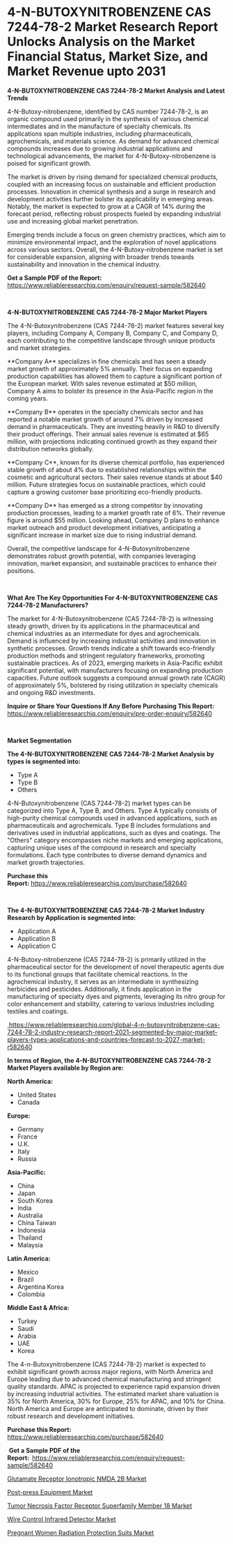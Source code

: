 <p><h1>4-N-BUTOXYNITROBENZENE CAS 7244-78-2 Market Research Report Unlocks Analysis on the Market Financial Status, Market Size, and Market Revenue upto 2031</h1></p><p><strong>4-N-BUTOXYNITROBENZENE CAS 7244-78-2 Market Analysis and Latest Trends</strong></p>
<p><p>4-N-Butoxy-nitrobenzene, identified by CAS number 7244-78-2, is an organic compound used primarily in the synthesis of various chemical intermediates and in the manufacture of specialty chemicals. Its applications span multiple industries, including pharmaceuticals, agrochemicals, and materials science. As demand for advanced chemical compounds increases due to growing industrial applications and technological advancements, the market for 4-N-Butoxy-nitrobenzene is poised for significant growth.</p><p>The market is driven by rising demand for specialized chemical products, coupled with an increasing focus on sustainable and efficient production processes. Innovation in chemical synthesis and a surge in research and development activities further bolster its applicability in emerging areas. Notably, the market is expected to grow at a CAGR of 14% during the forecast period, reflecting robust prospects fueled by expanding industrial use and increasing global market penetration.</p><p>Emerging trends include a focus on green chemistry practices, which aim to minimize environmental impact, and the exploration of novel applications across various sectors. Overall, the 4-N-Butoxy-nitrobenzene market is set for considerable expansion, aligning with broader trends towards sustainability and innovation in the chemical industry.</p></p>
<p><strong>Get a Sample PDF of the Report:&nbsp;</strong> <a href="https://www.reliableresearchiq.com/enquiry/request-sample/582640?utm_campaign=1102&utm_medium=2&utm_source=Github&utm_content=ia&utm_term=09122024&utm_id=4-n-butoxynitrobenzene-cas-7244-78-2">https://www.reliableresearchiq.com/enquiry/request-sample/582640</a></p>
<p>&nbsp;</p>
<p><strong>4-N-BUTOXYNITROBENZENE CAS 7244-78-2 Major Market Players</strong></p>
<p><p>The 4-N-Butoxynitrobenzene (CAS 7244-78-2) market features several key players, including Company A, Company B, Company C, and Company D, each contributing to the competitive landscape through unique products and market strategies.</p><p>**Company A** specializes in fine chemicals and has seen a steady market growth of approximately 5% annually. Their focus on expanding production capabilities has allowed them to capture a significant portion of the European market. With sales revenue estimated at $50 million, Company A aims to bolster its presence in the Asia-Pacific region in the coming years.</p><p>**Company B** operates in the specialty chemicals sector and has reported a notable market growth of around 7% driven by increased demand in pharmaceuticals. They are investing heavily in R&D to diversify their product offerings. Their annual sales revenue is estimated at $65 million, with projections indicating continued growth as they expand their distribution networks globally.</p><p>**Company C**, known for its diverse chemical portfolio, has experienced stable growth of about 4% due to established relationships within the cosmetic and agricultural sectors. Their sales revenue stands at about $40 million. Future strategies focus on sustainable practices, which could capture a growing customer base prioritizing eco-friendly products.</p><p>**Company D** has emerged as a strong competitor by innovating production processes, leading to a market growth rate of 6%. Their revenue figure is around $55 million. Looking ahead, Company D plans to enhance market outreach and product development initiatives, anticipating a significant increase in market size due to rising industrial demand.</p><p>Overall, the competitive landscape for 4-N-Butoxynitrobenzene demonstrates robust growth potential, with companies leveraging innovation, market expansion, and sustainable practices to enhance their positions.</p></p>
<p>&nbsp;</p>
<p><strong>What Are The Key Opportunities For 4-N-BUTOXYNITROBENZENE CAS 7244-78-2 Manufacturers?</strong></p>
<p><p>The market for 4-N-Butoxynitrobenzene (CAS 7244-78-2) is witnessing steady growth, driven by its applications in the pharmaceutical and chemical industries as an intermediate for dyes and agrochemicals. Demand is influenced by increasing industrial activities and innovation in synthetic processes. Growth trends indicate a shift towards eco-friendly production methods and stringent regulatory frameworks, promoting sustainable practices. As of 2023, emerging markets in Asia-Pacific exhibit significant potential, with manufacturers focusing on expanding production capacities. Future outlook suggests a compound annual growth rate (CAGR) of approximately 5%, bolstered by rising utilization in specialty chemicals and ongoing R&D investments.</p></p>
<p><strong>Inquire or Share Your Questions If Any Before Purchasing This Report:</strong> <a href="https://www.reliableresearchiq.com/enquiry/pre-order-enquiry/582640?utm_campaign=1102&utm_medium=2&utm_source=Github&utm_content=ia&utm_term=09122024&utm_id=4-n-butoxynitrobenzene-cas-7244-78-2">https://www.reliableresearchiq.com/enquiry/pre-order-enquiry/582640</a></p>
<p>&nbsp;</p>
<p><strong>Market Segmentation</strong></p>
<p><strong>The 4-N-BUTOXYNITROBENZENE CAS 7244-78-2 Market Analysis by types is segmented into:</strong></p>
<p><ul><li>Type A</li><li>Type B</li><li>Others</li></ul></p>
<p><p>4-N-Butoxynitrobenzene (CAS 7244-78-2) market types can be categorized into Type A, Type B, and Others. Type A typically consists of high-purity chemical compounds used in advanced applications, such as pharmaceuticals and agrochemicals. Type B includes formulations and derivatives used in industrial applications, such as dyes and coatings. The "Others" category encompasses niche markets and emerging applications, capturing unique uses of the compound in research and specialty formulations. Each type contributes to diverse demand dynamics and market growth trajectories.</p></p>
<p><strong>Purchase this Report:&nbsp;</strong><a href="https://www.reliableresearchiq.com/purchase/582640?utm_campaign=1102&utm_medium=2&utm_source=Github&utm_content=ia&utm_term=09122024&utm_id=4-n-butoxynitrobenzene-cas-7244-78-2">https://www.reliableresearchiq.com/purchase/582640</a></p>
<p>&nbsp;</p>
<p><strong>The 4-N-BUTOXYNITROBENZENE CAS 7244-78-2 Market Industry Research by Application is segmented into:</strong></p>
<p><ul><li>Application A</li><li>Application B</li><li>Application C</li></ul></p>
<p><p>4-N-Butoxy-nitrobenzene (CAS 7244-78-2) is primarily utilized in the pharmaceutical sector for the development of novel therapeutic agents due to its functional groups that facilitate chemical reactions. In the agrochemical industry, it serves as an intermediate in synthesizing herbicides and pesticides. Additionally, it finds application in the manufacturing of specialty dyes and pigments, leveraging its nitro group for color enhancement and stability, catering to various industries including textiles and coatings.</p></p>
<p><a href="https://www.reliableresearchiq.com/global-4-n-butoxynitrobenzene-cas-7244-78-2-industry-research-report-2021-segmented-by-major-market-players-types-applications-and-countries-forecast-to-2027-market-r582640?utm_campaign=1102&utm_medium=2&utm_source=Github&utm_content=ia&utm_term=09122024&utm_id=4-n-butoxynitrobenzene-cas-7244-78-2">&nbsp;https://www.reliableresearchiq.com/global-4-n-butoxynitrobenzene-cas-7244-78-2-industry-research-report-2021-segmented-by-major-market-players-types-applications-and-countries-forecast-to-2027-market-r582640</a></p>
<p><strong>In terms of Region, the 4-N-BUTOXYNITROBENZENE CAS 7244-78-2 Market Players available by Region are:</strong></p>
<p>
    <p> <strong> North America: </strong>
        <ul>
            <li>United States</li>
            <li>Canada</li>
        </ul>
        </p> 
    <p> <strong> Europe: </strong>
        <ul>
            <li>Germany</li>
            <li>France</li>
            <li>U.K.</li>
            <li>Italy</li>
            <li>Russia</li>
        </ul>
        </p> 
    <p> <strong> Asia-Pacific: </strong>
        <ul>
            <li>China</li>
            <li>Japan</li>
            <li>South Korea</li>
            <li>India</li>
            <li>Australia</li>
            <li>China Taiwan</li>
            <li>Indonesia</li>
            <li>Thailand</li>
            <li>Malaysia</li>
        </ul>
        </p> 
    <p> <strong> Latin America: </strong>
        <ul>
            <li>Mexico</li>
            <li>Brazil</li>
            <li>Argentina Korea</li>
            <li>Colombia</li>
        </ul>
        </p> 
    <p> <strong> Middle East & Africa: </strong>
        <ul>
            <li>Turkey</li>
            <li>Saudi</li>
            <li>Arabia</li>
            <li>UAE</li>
            <li>Korea</li>
        </ul>
    </p>
    </p>
<p><p>The 4-n-Butoxynitrobenzene (CAS 7244-78-2) market is expected to exhibit significant growth across major regions, with North America and Europe leading due to advanced chemical manufacturing and stringent quality standards. APAC is projected to experience rapid expansion driven by increasing industrial activities. The estimated market share valuation is 35% for North America, 30% for Europe, 25% for APAC, and 10% for China. North America and Europe are anticipated to dominate, driven by their robust research and development initiatives.</p></p>
<p><strong>Purchase this Report: </strong><a href="https://www.reliableresearchiq.com/purchase/582640?utm_campaign=1102&utm_medium=2&utm_source=Github&utm_content=ia&utm_term=09122024&utm_id=4-n-butoxynitrobenzene-cas-7244-78-2">https://www.reliableresearchiq.com/purchase/582640</a></p>
<p>&nbsp;<strong>Get a Sample PDF of the Report:&nbsp;&nbsp;</strong><a href="https://www.reliableresearchiq.com/enquiry/request-sample/582640?utm_campaign=1102&utm_medium=2&utm_source=Github&utm_content=ia&utm_term=09122024&utm_id=4-n-butoxynitrobenzene-cas-7244-78-2">https://www.reliableresearchiq.com/enquiry/request-sample/582640</a></p>
<p><strong></strong></p>
<p><p><a href="https://www.linkedin.com/pulse/why-glutamate-receptor-ionotropic-nmda-2b-market-thriving-hvd3e?utm_campaign=1102&utm_medium=2&utm_source=Github&utm_content=ia&utm_term=09122024&utm_id=4-n-butoxynitrobenzene-cas-7244-78-2">Glutamate Receptor Ionotropic NMDA 2B Market</a></p><p><a href="https://www.linkedin.com/pulse/compreh-proposis-fbaif?utm_campaign=1102&utm_medium=2&utm_source=Github&utm_content=ia&utm_term=09122024&utm_id=4-n-butoxynitrobenzene-cas-7244-78-2">Post-press Equipment Market</a></p><p><a href="https://www.linkedin.com/pulse/the-sympatico-insight-9odme?utm_campaign=1102&utm_medium=2&utm_source=Github&utm_content=ia&utm_term=09122024&utm_id=4-n-butoxynitrobenzene-cas-7244-78-2">Tumor Necrosis Factor Receptor Superfamily Member 18 Market</a></p><p><a href="https://www.linkedin.com/pulse/overview-wire-control-infrared-detector-markets-expected-compoundannual-15kof?utm_campaign=1102&utm_medium=2&utm_source=Github&utm_content=ia&utm_term=09122024&utm_id=4-n-butoxynitrobenzene-cas-7244-78-2">Wire Control Infrared Detector Market</a></p><p><a href="https://www.linkedin.com/pulse/pregnant-women-radiation-protection-suits-market-analysis-aoyrf?utm_campaign=1102&utm_medium=2&utm_source=Github&utm_content=ia&utm_term=09122024&utm_id=4-n-butoxynitrobenzene-cas-7244-78-2">Pregnant Women Radiation Protection Suits Market</a></p></p>